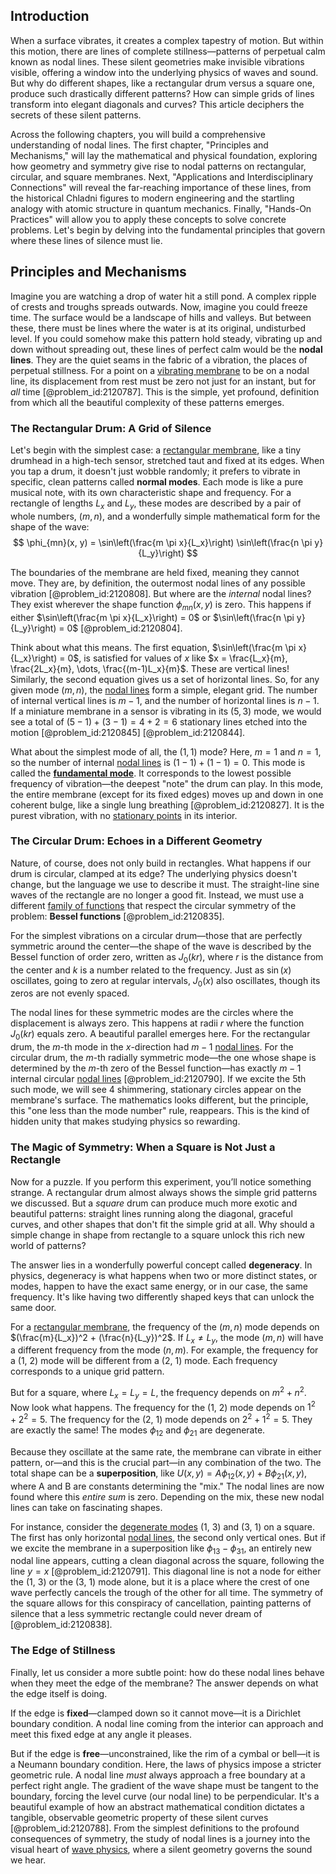 ## Introduction
When a surface vibrates, it creates a complex tapestry of motion. But within this motion, there are lines of complete stillness—patterns of perpetual calm known as nodal lines. These silent geometries make invisible vibrations visible, offering a window into the underlying physics of waves and sound. But why do different shapes, like a rectangular drum versus a square one, produce such drastically different patterns? How can simple grids of lines transform into elegant diagonals and curves? This article deciphers the secrets of these silent patterns.

Across the following chapters, you will build a comprehensive understanding of nodal lines. The first chapter, "Principles and Mechanisms," will lay the mathematical and physical foundation, exploring how geometry and symmetry give rise to nodal patterns on rectangular, circular, and square membranes. Next, "Applications and Interdisciplinary Connections" will reveal the far-reaching importance of these lines, from the historical Chladni figures to modern engineering and the startling analogy with atomic structure in quantum mechanics. Finally, "Hands-On Practices" will allow you to apply these concepts to solve concrete problems. Let's begin by delving into the fundamental principles that govern where these lines of silence must lie.

## Principles and Mechanisms

Imagine you are watching a drop of water hit a still pond. A complex ripple of crests and troughs spreads outwards. Now, imagine you could freeze time. The surface would be a landscape of hills and valleys. But between these, there must be lines where the water is at its original, undisturbed level. If you could somehow make this pattern hold steady, vibrating up and down without spreading out, these lines of perfect calm would be the **nodal lines**. They are the quiet seams in the fabric of a vibration, the places of perpetual stillness. For a point on a [vibrating membrane](@article_id:166590) to be on a nodal line, its displacement from rest must be zero not just for an instant, but for *all* time [@problem_id:2120787]. This is the simple, yet profound, definition from which all the beautiful complexity of these patterns emerges.

### The Rectangular Drum: A Grid of Silence

Let's begin with the simplest case: a [rectangular membrane](@article_id:185759), like a tiny drumhead in a high-tech sensor, stretched taut and fixed at its edges. When you tap a drum, it doesn't just wobble randomly; it prefers to vibrate in specific, clean patterns called **normal modes**. Each mode is like a pure musical note, with its own characteristic shape and frequency. For a rectangle of lengths $L_x$ and $L_y$, these modes are described by a pair of whole numbers, $(m, n)$, and a wonderfully simple mathematical form for the shape of the wave:
$$
\phi_{mn}(x, y) = \sin\left(\frac{m \pi x}{L_x}\right) \sin\left(\frac{n \pi y}{L_y}\right)
$$

The boundaries of the membrane are held fixed, meaning they cannot move. They are, by definition, the outermost nodal lines of any possible vibration [@problem_id:2120808]. But where are the *internal* nodal lines? They exist wherever the shape function $\phi_{mn}(x,y)$ is zero. This happens if either $\sin\left(\frac{m \pi x}{L_x}\right) = 0$ or $\sin\left(\frac{n \pi y}{L_y}\right) = 0$ [@problem_id:2120804].

Think about what this means. The first equation, $\sin\left(\frac{m \pi x}{L_x}\right) = 0$, is satisfied for values of $x$ like $x = \frac{L_x}{m}, \frac{2L_x}{m}, \dots, \frac{(m-1)L_x}{m}$. These are vertical lines! Similarly, the second equation gives us a set of horizontal lines. So, for any given mode $(m, n)$, the [nodal lines](@article_id:168903) form a simple, elegant grid. The number of internal vertical lines is $m-1$, and the number of horizontal lines is $n-1$. If a miniature membrane in a sensor is vibrating in its $(5, 3)$ mode, we would see a total of $(5-1) + (3-1) = 4 + 2 = 6$ stationary lines etched into the motion [@problem_id:2120845] [@problem_id:2120844].

What about the simplest mode of all, the $(1,1)$ mode? Here, $m=1$ and $n=1$, so the number of internal [nodal lines](@article_id:168903) is $(1-1) + (1-1) = 0$. This mode is called the **[fundamental mode](@article_id:164707)**. It corresponds to the lowest possible frequency of vibration—the deepest "note" the drum can play. In this mode, the entire membrane (except for its fixed edges) moves up and down in one coherent bulge, like a single lung breathing [@problem_id:2120827]. It is the purest vibration, with no [stationary points](@article_id:136123) in its interior.

### The Circular Drum: Echoes in a Different Geometry

Nature, of course, does not only build in rectangles. What happens if our drum is circular, clamped at its edge? The underlying physics doesn't change, but the language we use to describe it must. The straight-line sine waves of the rectangle are no longer a good fit. Instead, we must use a different [family of functions](@article_id:136955) that respect the circular symmetry of the problem: **Bessel functions** [@problem_id:2120835].

For the simplest vibrations on a circular drum—those that are perfectly symmetric around the center—the shape of the wave is described by the Bessel function of order zero, written as $J_0(kr)$, where $r$ is the distance from the center and $k$ is a number related to the frequency. Just as $\sin(x)$ oscillates, going to zero at regular intervals, $J_0(x)$ also oscillates, though its zeros are not evenly spaced.

The nodal lines for these symmetric modes are the circles where the displacement is always zero. This happens at radii $r$ where the function $J_0(kr)$ equals zero. A beautiful parallel emerges here. For the rectangular drum, the $m$-th mode in the $x$-direction had $m-1$ [nodal lines](@article_id:168903). For the circular drum, the $m$-th radially symmetric mode—the one whose shape is determined by the $m$-th zero of the Bessel function—has exactly $m-1$ internal circular [nodal lines](@article_id:168903) [@problem_id:2120790]. If we excite the 5th such mode, we will see 4 shimmering, stationary circles appear on the membrane's surface. The mathematics looks different, but the principle, this "one less than the mode number" rule, reappears. This is the kind of hidden unity that makes studying physics so rewarding.

### The Magic of Symmetry: When a Square is Not Just a Rectangle

Now for a puzzle. If you perform this experiment, you’ll notice something strange. A rectangular drum almost always shows the simple grid patterns we discussed. But a *square* drum can produce much more exotic and beautiful patterns: straight lines running along the diagonal, graceful curves, and other shapes that don't fit the simple grid at all. Why should a simple change in shape from rectangle to a square unlock this rich new world of patterns?

The answer lies in a wonderfully powerful concept called **degeneracy**. In physics, degeneracy is what happens when two or more distinct states, or modes, happen to have the exact same energy, or in our case, the same frequency. It's like having two differently shaped keys that can unlock the same door.

For a [rectangular membrane](@article_id:185759), the frequency of the $(m, n)$ mode depends on $(\frac{m}{L_x})^2 + (\frac{n}{L_y})^2$. If $L_x \neq L_y$, the mode $(m, n)$ will have a different frequency from the mode $(n, m)$. For example, the frequency for a (1, 2) mode will be different from a (2, 1) mode. Each frequency corresponds to a unique grid pattern.

But for a square, where $L_x = L_y = L$, the frequency depends on $m^2 + n^2$. Now look what happens. The frequency for the (1, 2) mode depends on $1^2 + 2^2 = 5$. The frequency for the (2, 1) mode depends on $2^2 + 1^2 = 5$. They are exactly the same! The modes $\phi_{12}$ and $\phi_{21}$ are degenerate.

Because they oscillate at the same rate, the membrane can vibrate in either pattern, or—and this is the crucial part—in any combination of the two. The total shape can be a **superposition**, like $U(x,y) = A\phi_{12}(x,y) + B\phi_{21}(x,y)$, where A and B are constants determining the "mix." The nodal lines are now found where this *entire sum* is zero. Depending on the mix, these new nodal lines can take on fascinating shapes.

For instance, consider the [degenerate modes](@article_id:195807) (1, 3) and (3, 1) on a square. The first has only horizontal [nodal lines](@article_id:168903), the second only vertical ones. But if we excite the membrane in a superposition like $\phi_{13} - \phi_{31}$, an entirely new nodal line appears, cutting a clean diagonal across the square, following the line $y=x$ [@problem_id:2120791]. This diagonal line is not a node for either the (1, 3) or the (3, 1) mode alone, but it is a place where the crest of one wave perfectly cancels the trough of the other for all time. The symmetry of the square allows for this conspiracy of cancellation, painting patterns of silence that a less symmetric rectangle could never dream of [@problem_id:2120838].

### The Edge of Stillness

Finally, let us consider a more subtle point: how do these nodal lines behave when they meet the edge of the membrane? The answer depends on what the edge itself is doing.

If the edge is **fixed**—clamped down so it cannot move—it is a Dirichlet boundary condition. A nodal line coming from the interior can approach and meet this fixed edge at any angle it pleases.

But if the edge is **free**—unconstrained, like the rim of a cymbal or bell—it is a Neumann boundary condition. Here, the laws of physics impose a stricter geometric rule. A nodal line *must* always approach a free boundary at a perfect right angle. The gradient of the wave shape must be tangent to the boundary, forcing the level curve (our nodal line) to be perpendicular. It's a beautiful example of how an abstract mathematical condition dictates a tangible, observable geometric property of these silent curves [@problem_id:2120788]. From the simplest definitions to the profound consequences of symmetry, the study of nodal lines is a journey into the visual heart of [wave physics](@article_id:196159), where a silent geometry governs the sound we hear.